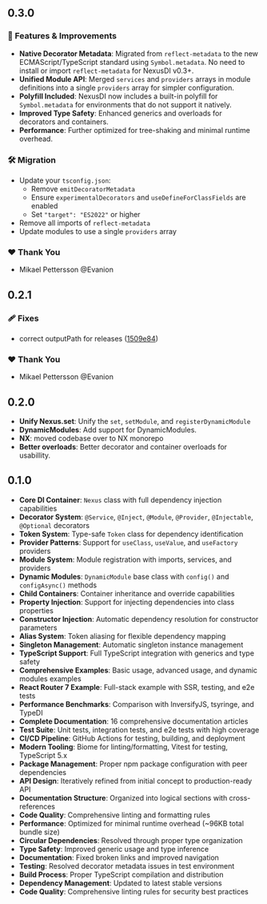 ## 0.3.0

### 🚀 Features & Improvements

- **Native Decorator Metadata**: Migrated from `reflect-metadata` to the new ECMAScript/TypeScript standard using `Symbol.metadata`. No need to install or import `reflect-metadata` for NexusDI v0.3+.
- **Unified Module API**: Merged `services` and `providers` arrays in module definitions into a single `providers` array for simpler configuration.
- **Polyfill Included**: NexusDI now includes a built-in polyfill for `Symbol.metadata` for environments that do not support it natively.
- **Improved Type Safety**: Enhanced generics and overloads for decorators and containers.
- **Performance**: Further optimized for tree-shaking and minimal runtime overhead.

### 🛠️ Migration

- Update your `tsconfig.json`:
  - Remove `emitDecoratorMetadata`
  - Ensure `experimentalDecorators` and `useDefineForClassFields` are enabled
  - Set `"target": "ES2022"` or higher
- Remove all imports of `reflect-metadata`
- Update modules to use a single `providers` array

### ❤️ Thank You

- Mikael Pettersson @Evanion

## 0.2.1

### 🩹 Fixes

- correct outputPath for releases ([1509e84](https://github.com/NexusDI/core/commit/1509e84))

### ❤️ Thank You

- Mikael Pettersson @Evanion

## 0.2.0

- **Unify Nexus.set**: Unify the `set`, `setModule`, and `registerDynamicModule`
- **DynamicModules**: Add support for DynamicModules.
- **NX**: moved codebase over to NX monorepo
- **Better overloads**: Better decorator and container overloads for usabillity.

## 0.1.0

- **Core DI Container**: `Nexus` class with full dependency injection capabilities
- **Decorator System**: `@Service`, `@Inject`, `@Module`, `@Provider`, `@Injectable`, `@Optional` decorators
- **Token System**: Type-safe `Token` class for dependency identification
- **Provider Patterns**: Support for `useClass`, `useValue`, and `useFactory` providers
- **Module System**: Module registration with imports, services, and providers
- **Dynamic Modules**: `DynamicModule` base class with `config()` and `configAsync()` methods
- **Child Containers**: Container inheritance and override capabilities
- **Property Injection**: Support for injecting dependencies into class properties
- **Constructor Injection**: Automatic dependency resolution for constructor parameters
- **Alias System**: Token aliasing for flexible dependency mapping
- **Singleton Management**: Automatic singleton instance management
- **TypeScript Support**: Full TypeScript integration with generics and type safety
- **Comprehensive Examples**: Basic usage, advanced usage, and dynamic modules examples
- **React Router 7 Example**: Full-stack example with SSR, testing, and e2e tests
- **Performance Benchmarks**: Comparison with InversifyJS, tsyringe, and TypeDI
- **Complete Documentation**: 16 comprehensive documentation articles
- **Test Suite**: Unit tests, integration tests, and e2e tests with high coverage
- **CI/CD Pipeline**: GitHub Actions for testing, building, and deployment
- **Modern Tooling**: Biome for linting/formatting, Vitest for testing, TypeScript 5.x
- **Package Management**: Proper npm package configuration with peer dependencies
- **API Design**: Iteratively refined from initial concept to production-ready API
- **Documentation Structure**: Organized into logical sections with cross-references
- **Code Quality**: Comprehensive linting and formatting rules
- **Performance**: Optimized for minimal runtime overhead (~96KB total bundle size)
- **Circular Dependencies**: Resolved through proper type organization
- **Type Safety**: Improved generic usage and type inference
- **Documentation**: Fixed broken links and improved navigation
- **Testing**: Resolved decorator metadata issues in test environment
- **Build Process**: Proper TypeScript compilation and distribution
- **Dependency Management**: Updated to latest stable versions
- **Code Quality**: Comprehensive linting rules for security best practices

